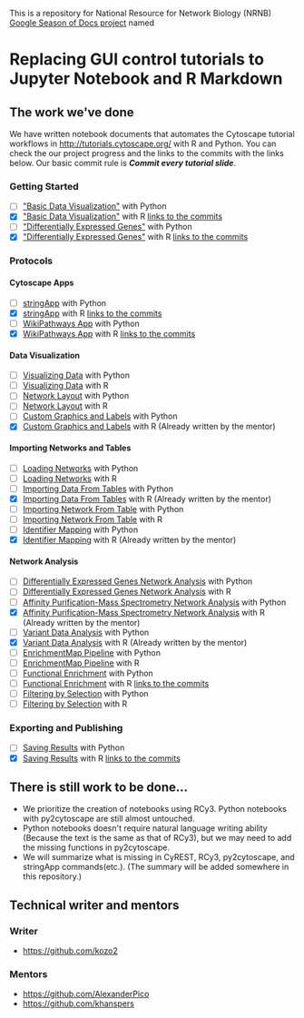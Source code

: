 This is a repository for National Resource for Network Biology (NRNB) [Google Season of Docs project](https://developers.google.com/season-of-docs/docs/participants) named

# Replacing GUI control tutorials to Jupyter Notebook and R Markdown

## The work we've done
We have written notebook documents that automates the Cytoscape tutorial workflows in http://tutorials.cytoscape.org/ with R and Python.
You can check the our project progress and the links to the commits with the links below.
Our basic commit rule is _**Commit every tutorial slide**_.

### Getting Started

- [ ] ["Basic Data Visualization"](https://cytoscape.org/cytoscape-tutorials/protocols/basic-data-visualization/#/) with Python
- [x] ["Basic Data Visualization"](https://nrnb.org/gsod2019_kozo_nishida/html_documents/Rmd/basic-data-visualization.html) with R [links to the commits](https://github.com/nrnb/gsod2019_kozo_nishida/issues/11)
- [ ] ["Differentially Expressed Genes"](https://cytoscape.org/cytoscape-tutorials/protocols/differentially-expressed-genes/#/) with Python
- [x] ["Differentially Expressed Genes"](https://nrnb.org/gsod2019_kozo_nishida/html_documents/Rmd/differentially-expressed-genes) with R [links to the commits](https://github.com/nrnb/gsod2019_kozo_nishida/issues/7)

### Protocols

#### Cytoscape Apps

- [ ] [stringApp](https://cytoscape.github.io/cytoscape-tutorials/protocols/stringApp/#/) with Python
- [x] [stringApp](https://nrnb.org/gsod2019_kozo_nishida/html_documents/Rmd/stringApp.html) with R [links to the commits](https://github.com/nrnb/gsod2019_kozo_nishida/issues/8)
- [ ] [WikiPathways App](https://cytoscape.github.io/cytoscape-tutorials/protocols/wikipathways-app/#/) with Python
- [x] [WikiPathways App](https://nrnb.org/gsod2019_kozo_nishida/html_documents/Rmd/wikipathways-app.html) with R [links to the commits](https://github.com/nrnb/gsod2019_kozo_nishida/issues/10)

#### Data Visualization

- [ ] [Visualizing Data](https://cytoscape.github.io/cytoscape-tutorials/protocols/mapping-data/#/) with Python
- [ ] [Visualizing Data](https://cytoscape.github.io/cytoscape-tutorials/protocols/mapping-data/#/) with R
- [ ] [Network Layout](https://cytoscape.github.io/cytoscape-tutorials/protocols/network-layout/#/) with Python
- [ ] [Network Layout](https://cytoscape.github.io/cytoscape-tutorials/protocols/network-layout/#/) with R
- [ ] [Custom Graphics and Labels](https://cytoscape.github.io/cytoscape-tutorials/protocols/custom-enhanced-graphics-style/#/) with Python
- [x] [Custom Graphics and Labels](http://cytoscape.org/cytoscape-automation/for-scripters/R/notebooks/Custom-Graphics.nb.html) with R (Already written by the mentor)

#### Importing Networks and Tables

- [ ] [Loading Networks](https://cytoscape.github.io/cytoscape-tutorials/protocols/loading-networks/#/) with Python
- [ ] [Loading Networks](https://cytoscape.github.io/cytoscape-tutorials/protocols/loading-networks/#/) with R
- [ ] [Importing Data From Tables](https://cytoscape.github.io/cytoscape-tutorials/protocols/importing-data-from-tables/#/) with Python
- [x] [Importing Data From Tables](http://cytoscape.org/cytoscape-automation/for-scripters/R/notebooks/Importing-data.nb.html) with R (Already written by the mentor)
- [ ] [Importing Network From Table](https://cytoscape.org/cytoscape-tutorials/protocols/importing-network-from-table/#/) with Python
- [ ] [Importing Network From Table](https://cytoscape.org/cytoscape-tutorials/protocols/importing-network-from-table/#/) with R
- [ ] [Identifier Mapping](https://cytoscape.org/cytoscape-tutorials/protocols/identifier-mapping/#/) with Python
- [x] [Identifier Mapping](http://cytoscape.org/cytoscape-automation/for-scripters/R/notebooks/Identifier-mapping.nb.html) with R (Already written by the mentor)

#### Network Analysis

- [ ] [Differentially Expressed Genes Network Analysis](https://cytoscape.org/cytoscape-tutorials/protocols/differentially-expressed-genes/#/) with Python
- [ ] [Differentially Expressed Genes Network Analysis](https://cytoscape.org/cytoscape-tutorials/protocols/differentially-expressed-genes/#/) with R
- [ ] [Affinity Purification-Mass Spectrometry Network Analysis](https://cytoscape.org/cytoscape-tutorials/protocols/AP-MS-network-analysis/#/) with Python
- [x] [Affinity Purification-Mass Spectrometry Network Analysis](http://cytoscape.org/cytoscape-automation/for-scripters/R/notebooks/AP-MS-network-analysis.nb.html) with R (Already written by the mentor)
- [ ] [Variant Data Analysis](https://cytoscape.org/cytoscape-tutorials/protocols/variant-data-analysis/#/) with Python
- [x] [Variant Data Analysis](http://cytoscape.org/cytoscape-automation/for-scripters/R/notebooks/Cancer-networks-and-data.nb.html) with R (Already written by the mentor)
- [ ] [EnrichmentMap Pipeline](https://cytoscape.github.io/cytoscape-tutorials/protocols/enrichmentmap-pipeline/#/) with Python
- [ ] [EnrichmentMap Pipeline](https://cytoscape.github.io/cytoscape-tutorials/protocols/enrichmentmap-pipeline/#/) with R
- [ ] [Functional Enrichment](https://cytoscape.github.io/cytoscape-tutorials/protocols/functional-enrichment/#/) with Python
- [ ] [Functional Enrichment](https://cytoscape.github.io/cytoscape-tutorials/protocols/functional-enrichment/#/) with R [links to the commits](https://github.com/nrnb/gsod2019_kozo_nishida/issues/6)
- [ ] [Filtering by Selection](https://cytoscape.github.io/cytoscape-tutorials/protocols/filtering-by-selection/#/) with Python
- [ ] [Filtering by Selection](https://cytoscape.github.io/cytoscape-tutorials/protocols/filtering-by-selection/#/) with R

### Exporting and Publishing

- [ ] [Saving Results](https://cytoscape.github.io/cytoscape-tutorials/protocols/saving-results/#/) with Python
- [x] [Saving Results](http://nrnb.org/gsod2019_kozo_nishida/html_documents/Rmd/saving-results.html) with R [links to the commits](https://github.com/nrnb/gsod2019_kozo_nishida/issues/9)

## There is still work to be done...

- We prioritize the creation of notebooks using RCy3. Python notebooks with py2cytoscape are still almost untouched.
- Python notebooks doesn't require natural language writing ability (Because the text is the same as that of RCy3), but we may need to add the missing functions in py2cytoscape.
- We will summarize what is missing in CyREST, RCy3, py2cytoscape, and stringApp commands(etc.). (The summary will be added somewhere in this repository.)

## Technical writer and mentors
### Writer
- https://github.com/kozo2
### Mentors
- https://github.com/AlexanderPico
- https://github.com/khanspers
